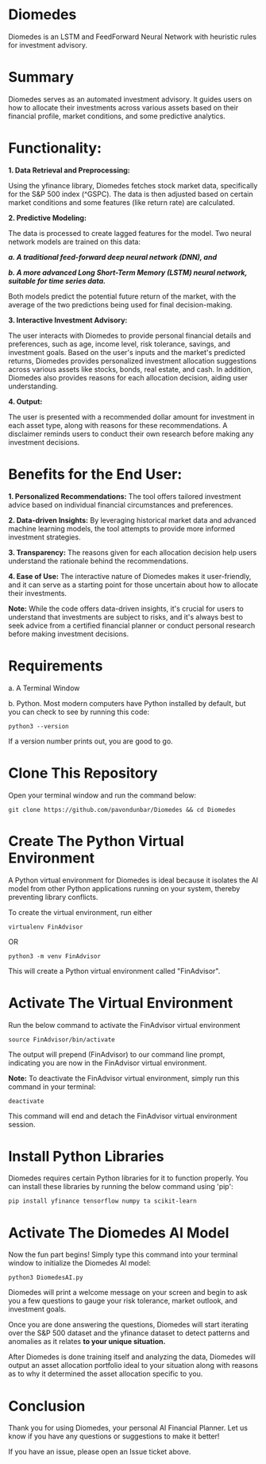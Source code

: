 # Diomedes
Diomedes is an LSTM and FeedForward Neural Network with heuristic rules for investment advisory.

# Summary
Diomedes serves as an automated investment advisory. It guides users on how to allocate their investments across various assets based on their financial profile, market conditions, and some predictive analytics.

# Functionality:

**1. Data Retrieval and Preprocessing:**

Using the yfinance library, Diomedes fetches stock market data, specifically for the S&P 500 index (^GSPC). The data is then adjusted based on certain market conditions and some features (like return rate) are calculated.

**2. Predictive Modeling:**

The data is processed to create lagged features for the model. Two neural network models are trained on this data: 

***a. A traditional feed-forward deep neural network (DNN), and***
 
***b. A more advanced Long Short-Term Memory (LSTM) neural network, suitable for time series data.*** 

Both models predict the potential future return of the market, with the average of the two predictions being used for final decision-making.

**3. Interactive Investment Advisory:**

The user interacts with Diomedes to provide personal financial details and preferences, such as age, income level, risk tolerance, savings, and investment goals. Based on the user's inputs and the market's predicted returns, Diomedes provides personalized investment allocation suggestions across various assets like stocks, bonds, real estate, and cash. In addition, Diomedes also provides reasons for each allocation decision, aiding user understanding.

**4. Output:**

The user is presented with a recommended dollar amount for investment in each asset type, along with reasons for these recommendations. A disclaimer reminds users to conduct their own research before making any investment decisions.

# Benefits for the End User:

**1. Personalized Recommendations:** 
The tool offers tailored investment advice based on individual financial circumstances and preferences.

**2. Data-driven Insights:** 
By leveraging historical market data and advanced machine learning models, the tool attempts to provide more informed investment strategies.

**3. Transparency:** 
The reasons given for each allocation decision help users understand the rationale behind the recommendations.

**4. Ease of Use:** 
The interactive nature of Diomedes makes it user-friendly, and it can serve as a starting point for those uncertain about how to allocate their investments.

**Note:** 
While the code offers data-driven insights, it's crucial for users to understand that investments are subject to risks, and it's always best to seek advice from a certified financial planner or conduct personal research before making investment decisions.

# Requirements

a. A Terminal Window

b. Python. Most modern computers have Python installed by default, but you can check to see by running this code:

```
python3 --version
```

If a version number prints out, you are good to go.

# Clone This Repository

Open your terminal window and run the command below:

```
git clone https://github.com/pavondunbar/Diomedes && cd Diomedes
```

# Create The Python Virtual Environment

A Python virtual environment for Diomedes is ideal because it isolates the AI model from other Python applications running on your system, thereby preventing library conflicts.

To create the virtual environment, run either

```
virtualenv FinAdvisor
```

OR

```
python3 -m venv FinAdvisor
```

This will create a Python virtual environment called "FinAdvisor".

# Activate The Virtual Environment

Run the below command to activate the FinAdvisor virtual environment

```
source FinAdvisor/bin/activate
```

The output will prepend (FinAdvisor) to our command line prompt, indicating you are now in the FinAdvisor virtual environment.

**Note:**
To deactivate the FinAdvisor virtual environment, simply run this command in your terminal:

```
deactivate
```

This command will end and detach the FinAdvisor virtual environment session.

# Install Python Libraries

Diomedes requires certain Python libraries for it to function properly. You can install these libraries by running the below command using 'pip':

```
pip install yfinance tensorflow numpy ta scikit-learn
```

# Activate The Diomedes AI Model

Now the fun part begins!  Simply type this command into your terminal window to initialize the Diomedes AI model:

```
python3 DiomedesAI.py
```

Diomedes will print a welcome message on your screen and begin to ask you a few questions to gauge your risk tolerance, market outlook, and investment goals.

Once you are done answering the questions, Diomedes will start iterating over the S&P 500 dataset and the yfinance dataset to detect patterns and anomalies as it relates **to your unique situation.**

After Diomedes is done training itself and analyzing the data, Diomedes will output an asset allocation portfolio ideal to your situation along with reasons as to why it determined the asset allocation specific to you.

# Conclusion

Thank you for using Diomedes, your personal AI Financial Planner. Let us know if you have any questions or suggestions to make it better!

If you have an issue, please open an Issue ticket above.  
